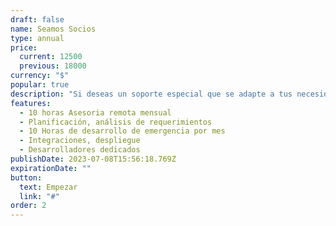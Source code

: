 ```yaml
---
draft: false
name: Seamos Socios
type: annual
price:
  current: 12500
  previous: 18000
currency: "$"
popular: true
description: "Si deseas un soporte especial que se adapte a tus necesidades especificas, podemos ayudarte con:"
features:
  - 10 horas Asesoria remota mensual
  - Planificación, análisis de requerimientos
  - 10 Horas de desarrollo de emergencia por mes
  - Integraciones, despliegue
  - Desarrolladores dedicados
publishDate: 2023-07-08T15:56:18.769Z
expirationDate: ""
button:
  text: Empezar
  link: "#"
order: 2
---
```


